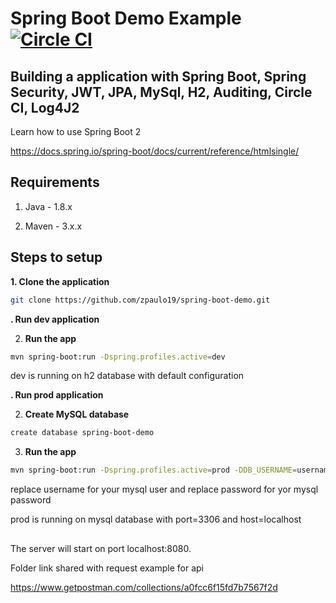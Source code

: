 # Spring Boot Demo Example [![Circle CI](https://circleci.com/gh/zpaulo19/spring-boot-demo/tree/master.svg?style=shield)](https://circleci.com/gh/zpaulo19/spring-boot-demo/tree/master)

## Building a application with Spring Boot, Spring Security, JWT, JPA, MySql, H2, Auditing, Circle CI, Log4J2

Learn how to use Spring Boot 2

https://docs.spring.io/spring-boot/docs/current/reference/htmlsingle/

## Requirements

1. Java - 1.8.x

2. Maven - 3.x.x

## Steps to setup

**1. Clone the application**

```bash
git clone https://github.com/zpaulo19/spring-boot-demo.git
```
**. Run dev application**

2. **Run the app**

```bash
mvn spring-boot:run -Dspring.profiles.active=dev
```

dev is running on h2 database with default configuration

**. Run prod application**

2. **Create MySQL database**

```bash
create database spring-boot-demo
```
3. **Run the app**

```bash
mvn spring-boot:run -Dspring.profiles.active=prod -DDB_USERNAME=username -DDB_PASSWORD=password
```
replace username for your mysql user and replace password for yor mysql password

prod is running on mysql database with port=3306 and host=localhost

## 

The server will start on port localhost:8080.

Folder link shared with request example for api 

https://www.getpostman.com/collections/a0fcc6f15fd7b7567f2d
